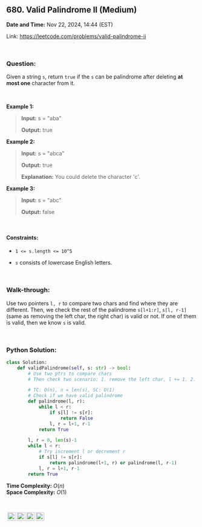 ## 680. Valid Palindrome II (Medium)
**Date and Time:** Nov 22, 2024, 14:44 (EST)

Link: https://leetcode.com/problems/valid-palindrome-ii

<br>

### Question:
Given a string `s`, return `true` if the `s` can be palindrome after deleting **at most one** character from it.

<br>

**Example 1:**
> **Input:** s = "aba"
> 
> **Output:** true

**Example 2:**
> **Input:** s = "abca"
> 
> **Output:** true
>
> **Explanation:** You could delete the character 'c'.

**Example 3:**
> **Input:** s = "abc"
> 
> **Output:** false

<br>

#### Constraints:
* `1 <= s.length <= 10^5`

* `s` consists of lowercase English letters.

<br>

### Walk-through: 
Use two pointers `l, r` to compare two chars and find where they are different. Then, we check the rest of the palindrome `s[l+1:r]`, `s[l, r-1]` (same as removing the left char, the right char) is valid or not. If one of them is valid, then we know `s` is valid.

<br>

### Python Solution:
```python
class Solution:
    def validPalindrome(self, s: str) -> bool:
        # Use two ptrs to compare chars
        # Then check two scenario: 1. remove the left char, l += 1. 2. remove the right char, r -= 1

        # TC: O(n), n = len(s), SC: O(1)
        # Check if we have valid palindrome
        def palindrome(l, r):
            while l < r:
                if s[l] != s[r]:
                    return False
                l, r = l+1, r-1
            return True

        l, r = 0, len(s)-1
        while l < r:
            # Try increment l or decrement r
            if s[l] != s[r]:
                return palindrome(l+1, r) or palindrome(l, r-1)
            l, r = l+1, r-1
        return True
```
**Time Complexity:** $O(n)$ <br>
**Space Complexity:** $O(1)$

<br>

<img style="height:22px!important;margin-left:3px;vertical-align:text-bottom;" src="https://mirrors.creativecommons.org/presskit/icons/cc.svg?ref=chooser-v1" alt="CC BY-NC-SA" title="CC BY-NC-SA"><img style="height:22px!important;margin-left:3px;vertical-align:text-bottom;" src="https://mirrors.creativecommons.org/presskit/icons/by.svg?ref=chooser-v1" alt="BY: credit must be given to the creator" title="BY: credit must be given to the creator"><img style="height:22px!important;margin-left:3px;vertical-align:text-bottom;" src="https://mirrors.creativecommons.org/presskit/icons/nc.svg?ref=chooser-v1" alt="NC: Only noncommercial uses of the work are permitted" title="NC: Only noncommercial uses of the work are permitted"><img style="height:22px!important;margin-left:3px;vertical-align:text-bottom;" src="https://mirrors.creativecommons.org/presskit/icons/sa.svg?ref=chooser-v1" alt="SA: Adaptations must be shared under the same terms" title="SA: Adaptations must be shared under the same terms">